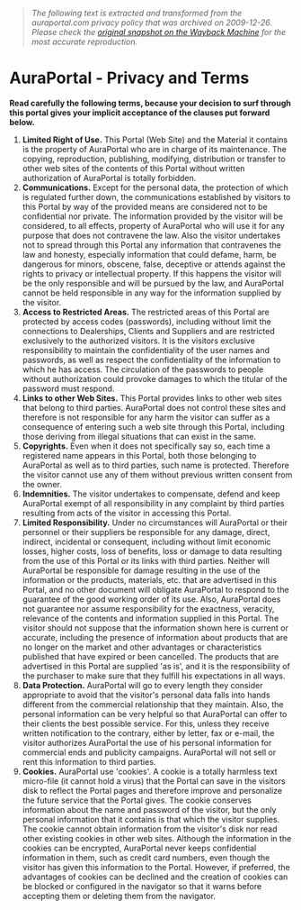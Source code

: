 > *The following text is extracted and transformed from the auraportal.com privacy policy that was archived on 2009-12-26. Please check the [original snapshot on the Wayback Machine](https://web.archive.org/web/20091226045307id_/http%3A//www.auraportal.com/EN/EN-SB-PrivacyTerms.aspx) for the most accurate reproduction.*

# AuraPortal - Privacy and Terms

**Read carefully the following terms, because your decision to surf through this portal gives your implicit acceptance of the clauses put forward below.**

  1. **Limited Right of Use.** This Portal (Web Site) and the Material it contains is the property of AuraPortal who are in charge of its maintenance. The copying, reproduction, publishing, modifying, distribution or transfer to other web sites of the contents of this Portal without written authorization of AuraPortal is totally forbidden. 
  2. **Communications.** Except for the personal data, the protection of which is regulated further down, the communications established by visitors to this Portal by way of the provided means are considered not to be confidential nor private. The information provided by the visitor will be considered, to all effects, property of AuraPortal who will use it for any purpose that does not contravene the law. Also the visitor undertakes not to spread through this Portal any information that contravenes the law and honesty, especially information that could defame, harm, be dangerous for minors, obscene, false, deceptive or attends against the rights to privacy or intellectual property. If this happens the visitor will be the only responsible and will be pursued by the law, and AuraPortal cannot be held responsible in any way for the information supplied by the visitor.
  3. **Access to Restricted Areas.** The restricted areas of this Portal are protected by access codes (passwords), including without limit the connections to Dealerships, Clients and Suppliers and are restricted exclusively to the authorized visitors. It is the visitors exclusive responsibility to maintain the confidentiality of the user names and passwords, as well as respect the confidentiality of the information to which he has access. The circulation of the passwords to people without authorization could provoke damages to which the titular of the password must respond. 
  4. **Links to other Web Sites.** This Portal provides links to other web sites that belong to third parties. AuraPortal does not control these sites and therefore is not responsible for any harm the visitor can suffer as a consequence of entering such a web site through this Portal, including those deriving from illegal situations that can exist in the same.
  5. **Copyrights.** Even when it does not specifically say so, each time a registered name appears in this Portal, both those belonging to AuraPortal as well as to third parties, such name is protected. Therefore the visitor cannot use any of them without previous written consent from the owner. 
  6. **Indemnities.** The visitor undertakes to compensate, defend and keep AuraPortal exempt of all responsibility in any complaint by third parties resulting from acts of the visitor in accessing this Portal. 
  7. **Limited Responsibility.** Under no circumstances will AuraPortal or their personnel or their suppliers be responsible for any damage, direct, indirect, incidental or consequent, including without limit economic losses, higher costs, loss of benefits, loss or damage to data resulting from the use of this Portal or its links with third parties. Neither will AuraPortal be responsible for damage resulting in the use of the information or the products, materials, etc. that are advertised in this Portal, and no other document will obligate AuraPortal to respond to the guarantee of the good working order of its use. Also, AuraPortal does not guarantee nor assume responsibility for the exactness, veracity, relevance of the contents and information supplied in this Portal. The visitor should not suppose that the information shown here is current or accurate, including the presence of information about products that are no longer on the market and other advantages or characteristics published that have expired or been cancelled. The products that are advertised in this Portal are supplied 'as is', and it is the responsibility of the purchaser to make sure that they fulfill his expectations in all ways. 
  8. **Data Protection.** AuraPortal will go to every length they consider appropriate to avoid that the visitor's personal data falls into hands different from the commercial relationship that they maintain. Also, the personal information can be very helpful so that AuraPortal can offer to their clients the best possible service. For this, unless they receive written notification to the contrary, either by letter, fax or e-mail, the visitor authorizes AuraPortal the use of his personal information for commercial ends and publicity campaigns. AuraPortal will not sell or rent this information to third parties. 
  9. **Cookies.** AuraPortal use 'cookies'. A cookie is a totally harmless text micro-file (it cannot hold a virus) that the Portal can save in the visitors disk to reflect the Portal pages and therefore improve and personalize the future service that the Portal gives. The cookie conserves information about the name and password of the visitor, but the only personal information that it contains is that which the visitor supplies. The cookie cannot obtain information from the visitor's disk nor read other existing cookies in other web sites. Although the information in the cookies can be encrypted, AuraPortal never keeps confidential information in them, such as credit card numbers, even though the visitor has given this information to the Portal. However, if preferred, the advantages of cookies can be declined and the creation of cookies can be blocked or configured in the navigator so that it warns before accepting them or deleting them from the navigator. 


